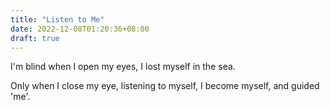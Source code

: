 ```yaml
---
title: "Listen to Me"
date: 2022-12-08T01:20:36+08:00
draft: true
---
```


I'm blind when I open my eyes, I lost myself in the sea. 

Only when I close my eye, listening to myself, I become myself, and guided 'me'.
